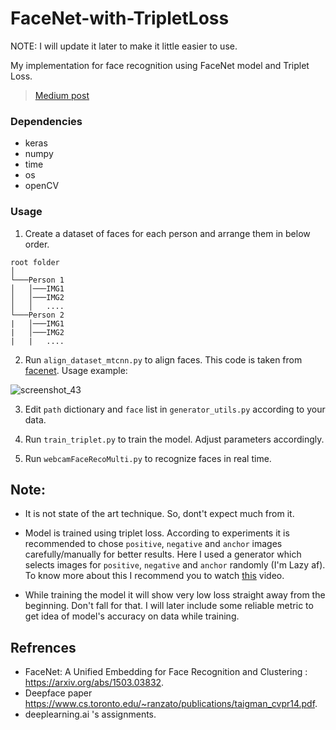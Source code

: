 # FaceNet-with-TripletLoss

NOTE: I will update it later to make it little easier to use.

My implementation for face recognition using FaceNet model and Triplet Loss.

> [Medium post](https://medium.com/@mohitsaini_54300/train-facenet-with-triplet-loss-for-real-time-face-recognition-a39e2f4472c3)

### Dependencies
* keras
* numpy
* time
* os
* openCV

### Usage
1. Create a dataset of faces for each person and arrange them in below order.
```
root folder  
│
└───Person 1
│   │───IMG1
│   │───IMG2
│   │   ....
└───Person 2
|   │───IMG1
|   │───IMG2
|   |   ....
```

2. Run `align_dataset_mtcnn.py` to align faces. This code is taken from [facenet](https://github.com/davidsandberg/facenet). Usage example:

![screenshot_43](https://user-images.githubusercontent.com/26195811/50400027-990acc80-07a9-11e9-860c-a20ab53bc5a8.png)

3. Edit `path` dictionary and `face` list in `generator_utils.py` according to your data.

4. Run `train_triplet.py` to train the model. Adjust parameters accordingly.

5. Run `webcamFaceRecoMulti.py` to recognize faces in real time.

<!--- ![ezgif com-resize](https://user-images.githubusercontent.com/26195811/50422107-10556480-086d-11e9-9016-e8886aca4140.gif) --->


## Note:
* It is not state of the art technique. So, dont't expect much from it.

* Model is trained using triplet loss. According to experiments it is recommended to chose `positive`, `negative` and `anchor` images carefully/manually for better results. Here I used a generator which selects images for `positive`, `negative` and `anchor` randomly (I'm Lazy af). To know more about this I recommend you to watch [this](https://youtu.be/d2XB5-tuCWU?list=PLkDaE6sCZn6Gl29AoE31iwdVwSG-KnDzF) video.

* While training the model it will show very low loss straight away from the beginning. Don't fall for that. I will later include some reliable metric to get idea of model's accuracy on data while training.


## Refrences 
* FaceNet: A Unified Embedding for Face Recognition and Clustering : https://arxiv.org/abs/1503.03832.
* Deepface paper https://www.cs.toronto.edu/~ranzato/publications/taigman_cvpr14.pdf.
* deeplearning.ai 's assignments.



